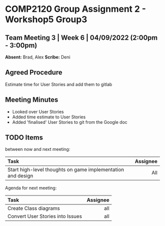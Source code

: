 # COMP2120 Group Assignment 2 - Workshop5 Group3

## Team Meeting 3 | Week 6 | 04/09/2022 (2:00pm - 3:00pm)
**Absent:**
Brad, Alex
**Scribe:**
Deni
## Agreed Procedure
Estimate time for User Stories and add them to gitlab

## Meeting Minutes
- Looked over User Stories 
- Added time estimate to User Stories
- Added 'finalised' User Stories to git from the Google doc

## TODO Items
between now and next meeting:

| Task                                                        | Assignee |
|:------------------------------------------------------------|---------:|
| Start high-level thoughts on game implementation and design |      All |

Agenda for next meeting:

| Task                                                                                       | Assignee        |
|:-------------------------------------------------------------------------------------------|----------------:|
| Create Class diagrams                                                                      |             all |
| Convert User Stories into Issues                                                           |             all |